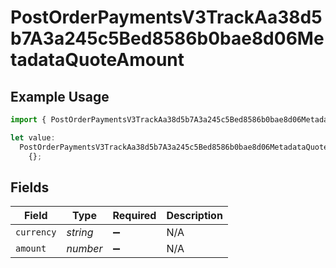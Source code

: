 # PostOrderPaymentsV3TrackAa38d5b7A3a245c5Bed8586b0bae8d06MetadataQuoteAmount

## Example Usage

```typescript
import { PostOrderPaymentsV3TrackAa38d5b7A3a245c5Bed8586b0bae8d06MetadataQuoteAmount } from "@dhaba/safepay-ts/models/operations";

let value:
  PostOrderPaymentsV3TrackAa38d5b7A3a245c5Bed8586b0bae8d06MetadataQuoteAmount =
    {};
```

## Fields

| Field              | Type               | Required           | Description        |
| ------------------ | ------------------ | ------------------ | ------------------ |
| `currency`         | *string*           | :heavy_minus_sign: | N/A                |
| `amount`           | *number*           | :heavy_minus_sign: | N/A                |